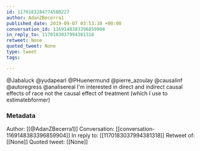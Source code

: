 ```yaml
---
id: 1170183284774580227
author: AdanZBecerra1
published_date: 2019-09-07 03:53:30 +00:00
conversation_id: 1169148383396859904
in_reply_to: 1170183037994381318
retweet: None
quoted_tweet: None
type: tweet
tags:

---
```


@Jabaluck @yudapearl @PHuenermund @pierre_azoulay @causalinf @autoregress @analisereal I'm interested in direct and indirect causal effects of race not the causal effect of treatment (which I use to estimatebformer)

### Metadata

Author: [[@AdanZBecerra1]]
Conversation: [[conversation-1169148383396859904]]
In reply to: [[1170183037994381318]]
Retweet of: [[None]]
Quoted tweet: [[None]]
